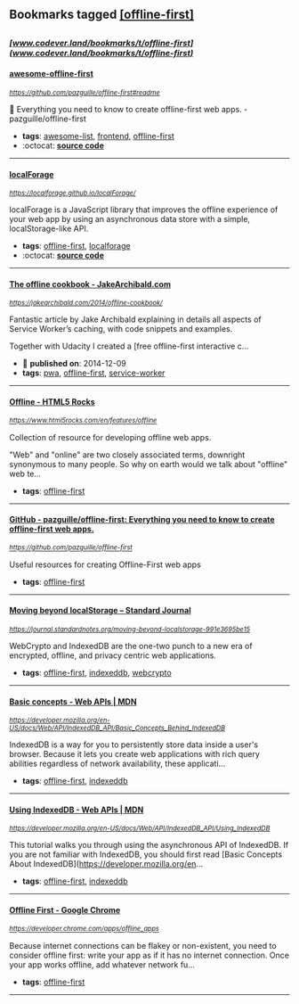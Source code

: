 ## Bookmarks tagged [[offline-first]](https://www.codever.land/search?q=[offline-first])

_<sup><sup>[www.codever.land/bookmarks/t/offline-first](www.codever.land/bookmarks/t/offline-first)</sup></sup>_
---
#### [awesome-offline-first](https://github.com/pazguille/offline-first#readme)
_<sup>https://github.com/pazguille/offline-first#readme</sup>_

:electric_plug: Everything you need to know to create offline-first web apps. - pazguille/offline-first
* **tags**: [awesome-list](../tagged/awesome-list.md), [frontend](../tagged/frontend.md), [offline-first](../tagged/offline-first.md)
* :octocat: **[source code](https://github.com/pazguille/offline-first#readme)**
---
#### [localForage](https://localforage.github.io/localForage/)
_<sup>https://localforage.github.io/localForage/</sup>_

localForage is a JavaScript library that improves the offline experience of your web app by using an asynchronous data store with a simple, localStorage-like API.
* **tags**: [offline-first](../tagged/offline-first.md), [localforage](../tagged/localforage.md)
* :octocat: **[source code](https://github.com/localForage/localForage)**
---
#### [The offline cookbook - JakeArchibald.com](https://jakearchibald.com/2014/offline-cookbook/)
_<sup>https://jakearchibald.com/2014/offline-cookbook/</sup>_

Fantastic article by Jake Archibald explaining in details all aspects of Service Worker’s caching, with code snippets and examples.

Together with Udacity I created a [free offline-first interactive c...
* :calendar: **published on**: 2014-12-09
* **tags**: [pwa](../tagged/pwa.md), [offline-first](../tagged/offline-first.md), [service-worker](../tagged/service-worker.md)
---
#### [Offline - HTML5 Rocks](https://www.html5rocks.com/en/features/offline)
_<sup>https://www.html5rocks.com/en/features/offline</sup>_

Collection of resource for developing offline web apps. 

"Web" and "online" are two closely associated terms, downright synonymous to many people. So why on earth would we talk about "offline" web te...
* **tags**: [offline-first](../tagged/offline-first.md)
---
#### [GitHub - pazguille/offline-first: Everything you need to know to create offline-first web apps.](https://github.com/pazguille/offline-first)
_<sup>https://github.com/pazguille/offline-first</sup>_

Useful resources for creating Offline-First web apps
* **tags**: [offline-first](../tagged/offline-first.md)
---
#### [Moving beyond localStorage – Standard Journal](https://journal.standardnotes.org/moving-beyond-localstorage-991e3695be15)
_<sup>https://journal.standardnotes.org/moving-beyond-localstorage-991e3695be15</sup>_

WebCrypto and IndexedDB are the one-two punch to a new era of encrypted, offline, and privacy centric web applications.
* **tags**: [offline-first](../tagged/offline-first.md), [indexeddb](../tagged/indexeddb.md), [webcrypto](../tagged/webcrypto.md)
---
#### [Basic concepts - Web APIs | MDN](https://developer.mozilla.org/en-US/docs/Web/API/IndexedDB_API/Basic_Concepts_Behind_IndexedDB)
_<sup>https://developer.mozilla.org/en-US/docs/Web/API/IndexedDB_API/Basic_Concepts_Behind_IndexedDB</sup>_

IndexedDB is a way for you to persistently store data inside a user's browser. Because it lets you create web applications with rich query abilities regardless of network availability, these applicati...
* **tags**: [offline-first](../tagged/offline-first.md), [indexeddb](../tagged/indexeddb.md)
---
#### [Using IndexedDB - Web APIs | MDN](https://developer.mozilla.org/en-US/docs/Web/API/IndexedDB_API/Using_IndexedDB)
_<sup>https://developer.mozilla.org/en-US/docs/Web/API/IndexedDB_API/Using_IndexedDB</sup>_

This tutorial walks you through using the asynchronous API of IndexedDB. If you are not familiar with IndexedDB, you should first read [Basic Concepts About IndexedDB](https://developer.mozilla.org/en...
* **tags**: [offline-first](../tagged/offline-first.md), [indexeddb](../tagged/indexeddb.md)
---
#### [Offline First - Google Chrome](https://developer.chrome.com/apps/offline_apps)
_<sup>https://developer.chrome.com/apps/offline_apps</sup>_

Because internet connections can be flakey or non-existent, you need to consider offline first: write your app as if it has no internet connection. Once your app works offline, add whatever network fu...
* **tags**: [offline-first](../tagged/offline-first.md)
---
